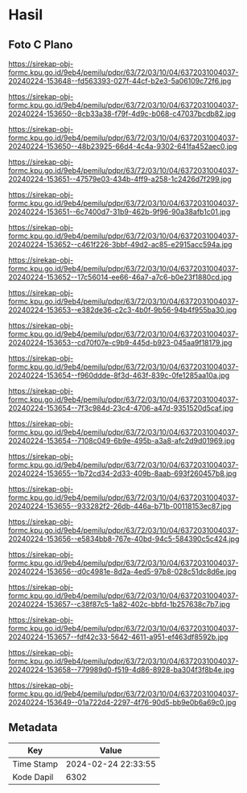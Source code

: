 # Hasil

## Foto C Plano

https://sirekap-obj-formc.kpu.go.id/9eb4/pemilu/pdpr/63/72/03/10/04/6372031004037-20240224-153648--fd563393-027f-44cf-b2e3-5a06109c72f6.jpg

https://sirekap-obj-formc.kpu.go.id/9eb4/pemilu/pdpr/63/72/03/10/04/6372031004037-20240224-153650--8cb33a38-f79f-4d9c-b068-c47037bcdb82.jpg

https://sirekap-obj-formc.kpu.go.id/9eb4/pemilu/pdpr/63/72/03/10/04/6372031004037-20240224-153650--48b23925-66d4-4c4a-9302-641fa452aec0.jpg

https://sirekap-obj-formc.kpu.go.id/9eb4/pemilu/pdpr/63/72/03/10/04/6372031004037-20240224-153651--47579e03-434b-4ff9-a258-1c2426d7f299.jpg

https://sirekap-obj-formc.kpu.go.id/9eb4/pemilu/pdpr/63/72/03/10/04/6372031004037-20240224-153651--6c7400d7-31b9-462b-9f96-90a38afb1c01.jpg

https://sirekap-obj-formc.kpu.go.id/9eb4/pemilu/pdpr/63/72/03/10/04/6372031004037-20240224-153652--c461f226-3bbf-49d2-ac85-e2915acc594a.jpg

https://sirekap-obj-formc.kpu.go.id/9eb4/pemilu/pdpr/63/72/03/10/04/6372031004037-20240224-153652--17c56014-ee66-46a7-a7c6-b0e23f1880cd.jpg

https://sirekap-obj-formc.kpu.go.id/9eb4/pemilu/pdpr/63/72/03/10/04/6372031004037-20240224-153653--e382de36-c2c3-4b0f-9b56-94b4f955ba30.jpg

https://sirekap-obj-formc.kpu.go.id/9eb4/pemilu/pdpr/63/72/03/10/04/6372031004037-20240224-153653--cd70f07e-c9b9-445d-b923-045aa9f18179.jpg

https://sirekap-obj-formc.kpu.go.id/9eb4/pemilu/pdpr/63/72/03/10/04/6372031004037-20240224-153654--f960ddde-8f3d-463f-839c-0fe1285aa10a.jpg

https://sirekap-obj-formc.kpu.go.id/9eb4/pemilu/pdpr/63/72/03/10/04/6372031004037-20240224-153654--7f3c984d-23c4-4706-a47d-9351520d5caf.jpg

https://sirekap-obj-formc.kpu.go.id/9eb4/pemilu/pdpr/63/72/03/10/04/6372031004037-20240224-153654--7108c049-6b9e-495b-a3a8-afc2d9d01969.jpg

https://sirekap-obj-formc.kpu.go.id/9eb4/pemilu/pdpr/63/72/03/10/04/6372031004037-20240224-153655--1b72cd34-2d33-409b-8aab-693f260457b8.jpg

https://sirekap-obj-formc.kpu.go.id/9eb4/pemilu/pdpr/63/72/03/10/04/6372031004037-20240224-153655--933282f2-26db-446a-b71b-00118153ec87.jpg

https://sirekap-obj-formc.kpu.go.id/9eb4/pemilu/pdpr/63/72/03/10/04/6372031004037-20240224-153656--e5834bb8-767e-40bd-94c5-584390c5c424.jpg

https://sirekap-obj-formc.kpu.go.id/9eb4/pemilu/pdpr/63/72/03/10/04/6372031004037-20240224-153656--d0c4981e-8d2a-4ed5-97b8-028c51dc8d6e.jpg

https://sirekap-obj-formc.kpu.go.id/9eb4/pemilu/pdpr/63/72/03/10/04/6372031004037-20240224-153657--c38f87c5-1a82-402c-bbfd-1b257638c7b7.jpg

https://sirekap-obj-formc.kpu.go.id/9eb4/pemilu/pdpr/63/72/03/10/04/6372031004037-20240224-153657--fdf42c33-5642-4611-a951-ef463df8592b.jpg

https://sirekap-obj-formc.kpu.go.id/9eb4/pemilu/pdpr/63/72/03/10/04/6372031004037-20240224-153658--779989d0-f519-4d86-8928-ba304f3f8b4e.jpg

https://sirekap-obj-formc.kpu.go.id/9eb4/pemilu/pdpr/63/72/03/10/04/6372031004037-20240224-153649--01a722d4-2297-4f76-90d5-bb9e0b6a69c0.jpg


## Metadata

| Key        | Value               |
| ---------- | ------------------- |
| Time Stamp | 2024-02-24 22:33:55 |
| Kode Dapil | 6302                |




